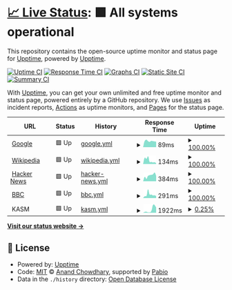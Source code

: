 # [📈 Live Status](https://demo.upptime.js.org): <!--live status--> **🟩 All systems operational**

This repository contains the open-source uptime monitor and status page for [Upptime](https://upptime.js.org), powered by [Upptime](https://github.com/upptime/upptime).

[![Uptime CI](https://github.com/jeakob/upptime/workflows/Uptime%20CI/badge.svg)](https://github.com/jeakob/upptime/actions?query=workflow%3A%22Uptime+CI%22)
[![Response Time CI](https://github.com/jeakob/upptime/workflows/Response%20Time%20CI/badge.svg)](https://github.com/jeakob/upptime/actions?query=workflow%3A%22Response+Time+CI%22)
[![Graphs CI](https://github.com/jeakob/upptime/workflows/Graphs%20CI/badge.svg)](https://github.com/jeakob/upptime/actions?query=workflow%3A%22Graphs+CI%22)
[![Static Site CI](https://github.com/jeakob/upptime/workflows/Static%20Site%20CI/badge.svg)](https://github.com/jeakob/upptime/actions?query=workflow%3A%22Static+Site+CI%22)
[![Summary CI](https://github.com/jeakob/upptime/workflows/Summary%20CI/badge.svg)](https://github.com/jeakob/upptime/actions?query=workflow%3A%22Summary+CI%22)

With [Upptime](https://upptime.js.org), you can get your own unlimited and free uptime monitor and status page, powered entirely by a GitHub repository. We use [Issues](https://github.com/upptime/upptime/issues) as incident reports, [Actions](https://github.com/jeakob/upptime/actions) as uptime monitors, and [Pages](https://demo.upptime.js.org) for the status page.

<!--start: status pages-->
<!-- This summary is generated by Upptime (https://github.com/upptime/upptime) -->
<!-- Do not edit this manually, your changes will be overwritten -->
<!-- prettier-ignore -->
| URL | Status | History | Response Time | Uptime |
| --- | ------ | ------- | ------------- | ------ |
| <img alt="" src="https://icons.duckduckgo.com/ip3/www.google.com.ico" height="13"> [Google](https://www.google.com) | 🟩 Up | [google.yml](https://github.com/jeakob/upptime/commits/HEAD/history/google.yml) | <details><summary><img alt="Response time graph" src="./graphs/google/response-time-week.png" height="20"> 89ms</summary><br><a href="https://jeakob.github.io/upptime/history/google"><img alt="Response time 89" src="https://img.shields.io/endpoint?url=https%3A%2F%2Fraw.githubusercontent.com%2Fjeakob%2Fupptime%2FHEAD%2Fapi%2Fgoogle%2Fresponse-time.json"></a><br><a href="https://jeakob.github.io/upptime/history/google"><img alt="24-hour response time 89" src="https://img.shields.io/endpoint?url=https%3A%2F%2Fraw.githubusercontent.com%2Fjeakob%2Fupptime%2FHEAD%2Fapi%2Fgoogle%2Fresponse-time-day.json"></a><br><a href="https://jeakob.github.io/upptime/history/google"><img alt="7-day response time 89" src="https://img.shields.io/endpoint?url=https%3A%2F%2Fraw.githubusercontent.com%2Fjeakob%2Fupptime%2FHEAD%2Fapi%2Fgoogle%2Fresponse-time-week.json"></a><br><a href="https://jeakob.github.io/upptime/history/google"><img alt="30-day response time 89" src="https://img.shields.io/endpoint?url=https%3A%2F%2Fraw.githubusercontent.com%2Fjeakob%2Fupptime%2FHEAD%2Fapi%2Fgoogle%2Fresponse-time-month.json"></a><br><a href="https://jeakob.github.io/upptime/history/google"><img alt="1-year response time 89" src="https://img.shields.io/endpoint?url=https%3A%2F%2Fraw.githubusercontent.com%2Fjeakob%2Fupptime%2FHEAD%2Fapi%2Fgoogle%2Fresponse-time-year.json"></a></details> | <details><summary><a href="https://jeakob.github.io/upptime/history/google">100.00%</a></summary><a href="https://jeakob.github.io/upptime/history/google"><img alt="All-time uptime 100.00%" src="https://img.shields.io/endpoint?url=https%3A%2F%2Fraw.githubusercontent.com%2Fjeakob%2Fupptime%2FHEAD%2Fapi%2Fgoogle%2Fuptime.json"></a><br><a href="https://jeakob.github.io/upptime/history/google"><img alt="24-hour uptime 100.00%" src="https://img.shields.io/endpoint?url=https%3A%2F%2Fraw.githubusercontent.com%2Fjeakob%2Fupptime%2FHEAD%2Fapi%2Fgoogle%2Fuptime-day.json"></a><br><a href="https://jeakob.github.io/upptime/history/google"><img alt="7-day uptime 100.00%" src="https://img.shields.io/endpoint?url=https%3A%2F%2Fraw.githubusercontent.com%2Fjeakob%2Fupptime%2FHEAD%2Fapi%2Fgoogle%2Fuptime-week.json"></a><br><a href="https://jeakob.github.io/upptime/history/google"><img alt="30-day uptime 100.00%" src="https://img.shields.io/endpoint?url=https%3A%2F%2Fraw.githubusercontent.com%2Fjeakob%2Fupptime%2FHEAD%2Fapi%2Fgoogle%2Fuptime-month.json"></a><br><a href="https://jeakob.github.io/upptime/history/google"><img alt="1-year uptime 100.00%" src="https://img.shields.io/endpoint?url=https%3A%2F%2Fraw.githubusercontent.com%2Fjeakob%2Fupptime%2FHEAD%2Fapi%2Fgoogle%2Fuptime-year.json"></a></details>
| <img alt="" src="https://icons.duckduckgo.com/ip3/en.wikipedia.org.ico" height="13"> [Wikipedia](https://en.wikipedia.org) | 🟩 Up | [wikipedia.yml](https://github.com/jeakob/upptime/commits/HEAD/history/wikipedia.yml) | <details><summary><img alt="Response time graph" src="./graphs/wikipedia/response-time-week.png" height="20"> 134ms</summary><br><a href="https://jeakob.github.io/upptime/history/wikipedia"><img alt="Response time 134" src="https://img.shields.io/endpoint?url=https%3A%2F%2Fraw.githubusercontent.com%2Fjeakob%2Fupptime%2FHEAD%2Fapi%2Fwikipedia%2Fresponse-time.json"></a><br><a href="https://jeakob.github.io/upptime/history/wikipedia"><img alt="24-hour response time 134" src="https://img.shields.io/endpoint?url=https%3A%2F%2Fraw.githubusercontent.com%2Fjeakob%2Fupptime%2FHEAD%2Fapi%2Fwikipedia%2Fresponse-time-day.json"></a><br><a href="https://jeakob.github.io/upptime/history/wikipedia"><img alt="7-day response time 134" src="https://img.shields.io/endpoint?url=https%3A%2F%2Fraw.githubusercontent.com%2Fjeakob%2Fupptime%2FHEAD%2Fapi%2Fwikipedia%2Fresponse-time-week.json"></a><br><a href="https://jeakob.github.io/upptime/history/wikipedia"><img alt="30-day response time 134" src="https://img.shields.io/endpoint?url=https%3A%2F%2Fraw.githubusercontent.com%2Fjeakob%2Fupptime%2FHEAD%2Fapi%2Fwikipedia%2Fresponse-time-month.json"></a><br><a href="https://jeakob.github.io/upptime/history/wikipedia"><img alt="1-year response time 134" src="https://img.shields.io/endpoint?url=https%3A%2F%2Fraw.githubusercontent.com%2Fjeakob%2Fupptime%2FHEAD%2Fapi%2Fwikipedia%2Fresponse-time-year.json"></a></details> | <details><summary><a href="https://jeakob.github.io/upptime/history/wikipedia">100.00%</a></summary><a href="https://jeakob.github.io/upptime/history/wikipedia"><img alt="All-time uptime 100.00%" src="https://img.shields.io/endpoint?url=https%3A%2F%2Fraw.githubusercontent.com%2Fjeakob%2Fupptime%2FHEAD%2Fapi%2Fwikipedia%2Fuptime.json"></a><br><a href="https://jeakob.github.io/upptime/history/wikipedia"><img alt="24-hour uptime 100.00%" src="https://img.shields.io/endpoint?url=https%3A%2F%2Fraw.githubusercontent.com%2Fjeakob%2Fupptime%2FHEAD%2Fapi%2Fwikipedia%2Fuptime-day.json"></a><br><a href="https://jeakob.github.io/upptime/history/wikipedia"><img alt="7-day uptime 100.00%" src="https://img.shields.io/endpoint?url=https%3A%2F%2Fraw.githubusercontent.com%2Fjeakob%2Fupptime%2FHEAD%2Fapi%2Fwikipedia%2Fuptime-week.json"></a><br><a href="https://jeakob.github.io/upptime/history/wikipedia"><img alt="30-day uptime 100.00%" src="https://img.shields.io/endpoint?url=https%3A%2F%2Fraw.githubusercontent.com%2Fjeakob%2Fupptime%2FHEAD%2Fapi%2Fwikipedia%2Fuptime-month.json"></a><br><a href="https://jeakob.github.io/upptime/history/wikipedia"><img alt="1-year uptime 100.00%" src="https://img.shields.io/endpoint?url=https%3A%2F%2Fraw.githubusercontent.com%2Fjeakob%2Fupptime%2FHEAD%2Fapi%2Fwikipedia%2Fuptime-year.json"></a></details>
| <img alt="" src="https://icons.duckduckgo.com/ip3/news.ycombinator.com.ico" height="13"> [Hacker News](https://news.ycombinator.com) | 🟩 Up | [hacker-news.yml](https://github.com/jeakob/upptime/commits/HEAD/history/hacker-news.yml) | <details><summary><img alt="Response time graph" src="./graphs/hacker-news/response-time-week.png" height="20"> 384ms</summary><br><a href="https://jeakob.github.io/upptime/history/hacker-news"><img alt="Response time 384" src="https://img.shields.io/endpoint?url=https%3A%2F%2Fraw.githubusercontent.com%2Fjeakob%2Fupptime%2FHEAD%2Fapi%2Fhacker-news%2Fresponse-time.json"></a><br><a href="https://jeakob.github.io/upptime/history/hacker-news"><img alt="24-hour response time 384" src="https://img.shields.io/endpoint?url=https%3A%2F%2Fraw.githubusercontent.com%2Fjeakob%2Fupptime%2FHEAD%2Fapi%2Fhacker-news%2Fresponse-time-day.json"></a><br><a href="https://jeakob.github.io/upptime/history/hacker-news"><img alt="7-day response time 384" src="https://img.shields.io/endpoint?url=https%3A%2F%2Fraw.githubusercontent.com%2Fjeakob%2Fupptime%2FHEAD%2Fapi%2Fhacker-news%2Fresponse-time-week.json"></a><br><a href="https://jeakob.github.io/upptime/history/hacker-news"><img alt="30-day response time 384" src="https://img.shields.io/endpoint?url=https%3A%2F%2Fraw.githubusercontent.com%2Fjeakob%2Fupptime%2FHEAD%2Fapi%2Fhacker-news%2Fresponse-time-month.json"></a><br><a href="https://jeakob.github.io/upptime/history/hacker-news"><img alt="1-year response time 384" src="https://img.shields.io/endpoint?url=https%3A%2F%2Fraw.githubusercontent.com%2Fjeakob%2Fupptime%2FHEAD%2Fapi%2Fhacker-news%2Fresponse-time-year.json"></a></details> | <details><summary><a href="https://jeakob.github.io/upptime/history/hacker-news">100.00%</a></summary><a href="https://jeakob.github.io/upptime/history/hacker-news"><img alt="All-time uptime 100.00%" src="https://img.shields.io/endpoint?url=https%3A%2F%2Fraw.githubusercontent.com%2Fjeakob%2Fupptime%2FHEAD%2Fapi%2Fhacker-news%2Fuptime.json"></a><br><a href="https://jeakob.github.io/upptime/history/hacker-news"><img alt="24-hour uptime 100.00%" src="https://img.shields.io/endpoint?url=https%3A%2F%2Fraw.githubusercontent.com%2Fjeakob%2Fupptime%2FHEAD%2Fapi%2Fhacker-news%2Fuptime-day.json"></a><br><a href="https://jeakob.github.io/upptime/history/hacker-news"><img alt="7-day uptime 100.00%" src="https://img.shields.io/endpoint?url=https%3A%2F%2Fraw.githubusercontent.com%2Fjeakob%2Fupptime%2FHEAD%2Fapi%2Fhacker-news%2Fuptime-week.json"></a><br><a href="https://jeakob.github.io/upptime/history/hacker-news"><img alt="30-day uptime 100.00%" src="https://img.shields.io/endpoint?url=https%3A%2F%2Fraw.githubusercontent.com%2Fjeakob%2Fupptime%2FHEAD%2Fapi%2Fhacker-news%2Fuptime-month.json"></a><br><a href="https://jeakob.github.io/upptime/history/hacker-news"><img alt="1-year uptime 100.00%" src="https://img.shields.io/endpoint?url=https%3A%2F%2Fraw.githubusercontent.com%2Fjeakob%2Fupptime%2FHEAD%2Fapi%2Fhacker-news%2Fuptime-year.json"></a></details>
| <img alt="" src="https://icons.duckduckgo.com/ip3/www.bbc.co.uk.ico" height="13"> [BBC](https://www.bbc.co.uk) | 🟩 Up | [bbc.yml](https://github.com/jeakob/upptime/commits/HEAD/history/bbc.yml) | <details><summary><img alt="Response time graph" src="./graphs/bbc/response-time-week.png" height="20"> 291ms</summary><br><a href="https://jeakob.github.io/upptime/history/bbc"><img alt="Response time 291" src="https://img.shields.io/endpoint?url=https%3A%2F%2Fraw.githubusercontent.com%2Fjeakob%2Fupptime%2FHEAD%2Fapi%2Fbbc%2Fresponse-time.json"></a><br><a href="https://jeakob.github.io/upptime/history/bbc"><img alt="24-hour response time 291" src="https://img.shields.io/endpoint?url=https%3A%2F%2Fraw.githubusercontent.com%2Fjeakob%2Fupptime%2FHEAD%2Fapi%2Fbbc%2Fresponse-time-day.json"></a><br><a href="https://jeakob.github.io/upptime/history/bbc"><img alt="7-day response time 291" src="https://img.shields.io/endpoint?url=https%3A%2F%2Fraw.githubusercontent.com%2Fjeakob%2Fupptime%2FHEAD%2Fapi%2Fbbc%2Fresponse-time-week.json"></a><br><a href="https://jeakob.github.io/upptime/history/bbc"><img alt="30-day response time 291" src="https://img.shields.io/endpoint?url=https%3A%2F%2Fraw.githubusercontent.com%2Fjeakob%2Fupptime%2FHEAD%2Fapi%2Fbbc%2Fresponse-time-month.json"></a><br><a href="https://jeakob.github.io/upptime/history/bbc"><img alt="1-year response time 291" src="https://img.shields.io/endpoint?url=https%3A%2F%2Fraw.githubusercontent.com%2Fjeakob%2Fupptime%2FHEAD%2Fapi%2Fbbc%2Fresponse-time-year.json"></a></details> | <details><summary><a href="https://jeakob.github.io/upptime/history/bbc">100.00%</a></summary><a href="https://jeakob.github.io/upptime/history/bbc"><img alt="All-time uptime 100.00%" src="https://img.shields.io/endpoint?url=https%3A%2F%2Fraw.githubusercontent.com%2Fjeakob%2Fupptime%2FHEAD%2Fapi%2Fbbc%2Fuptime.json"></a><br><a href="https://jeakob.github.io/upptime/history/bbc"><img alt="24-hour uptime 100.00%" src="https://img.shields.io/endpoint?url=https%3A%2F%2Fraw.githubusercontent.com%2Fjeakob%2Fupptime%2FHEAD%2Fapi%2Fbbc%2Fuptime-day.json"></a><br><a href="https://jeakob.github.io/upptime/history/bbc"><img alt="7-day uptime 100.00%" src="https://img.shields.io/endpoint?url=https%3A%2F%2Fraw.githubusercontent.com%2Fjeakob%2Fupptime%2FHEAD%2Fapi%2Fbbc%2Fuptime-week.json"></a><br><a href="https://jeakob.github.io/upptime/history/bbc"><img alt="30-day uptime 100.00%" src="https://img.shields.io/endpoint?url=https%3A%2F%2Fraw.githubusercontent.com%2Fjeakob%2Fupptime%2FHEAD%2Fapi%2Fbbc%2Fuptime-month.json"></a><br><a href="https://jeakob.github.io/upptime/history/bbc"><img alt="1-year uptime 100.00%" src="https://img.shields.io/endpoint?url=https%3A%2F%2Fraw.githubusercontent.com%2Fjeakob%2Fupptime%2FHEAD%2Fapi%2Fbbc%2Fuptime-year.json"></a></details>
| <img alt="" src="https://icons.duckduckgo.com/ip3/null.ico" height="13"> KASM | 🟩 Up | [kasm.yml](https://github.com/jeakob/upptime/commits/HEAD/history/kasm.yml) | <details><summary><img alt="Response time graph" src="./graphs/kasm/response-time-week.png" height="20"> 1922ms</summary><br><a href="https://jeakob.github.io/upptime/history/kasm"><img alt="Response time 1922" src="https://img.shields.io/endpoint?url=https%3A%2F%2Fraw.githubusercontent.com%2Fjeakob%2Fupptime%2FHEAD%2Fapi%2Fkasm%2Fresponse-time.json"></a><br><a href="https://jeakob.github.io/upptime/history/kasm"><img alt="24-hour response time 1922" src="https://img.shields.io/endpoint?url=https%3A%2F%2Fraw.githubusercontent.com%2Fjeakob%2Fupptime%2FHEAD%2Fapi%2Fkasm%2Fresponse-time-day.json"></a><br><a href="https://jeakob.github.io/upptime/history/kasm"><img alt="7-day response time 1922" src="https://img.shields.io/endpoint?url=https%3A%2F%2Fraw.githubusercontent.com%2Fjeakob%2Fupptime%2FHEAD%2Fapi%2Fkasm%2Fresponse-time-week.json"></a><br><a href="https://jeakob.github.io/upptime/history/kasm"><img alt="30-day response time 1922" src="https://img.shields.io/endpoint?url=https%3A%2F%2Fraw.githubusercontent.com%2Fjeakob%2Fupptime%2FHEAD%2Fapi%2Fkasm%2Fresponse-time-month.json"></a><br><a href="https://jeakob.github.io/upptime/history/kasm"><img alt="1-year response time 1922" src="https://img.shields.io/endpoint?url=https%3A%2F%2Fraw.githubusercontent.com%2Fjeakob%2Fupptime%2FHEAD%2Fapi%2Fkasm%2Fresponse-time-year.json"></a></details> | <details><summary><a href="https://jeakob.github.io/upptime/history/kasm">0.25%</a></summary><a href="https://jeakob.github.io/upptime/history/kasm"><img alt="All-time uptime 0.25%" src="https://img.shields.io/endpoint?url=https%3A%2F%2Fraw.githubusercontent.com%2Fjeakob%2Fupptime%2FHEAD%2Fapi%2Fkasm%2Fuptime.json"></a><br><a href="https://jeakob.github.io/upptime/history/kasm"><img alt="24-hour uptime 0.25%" src="https://img.shields.io/endpoint?url=https%3A%2F%2Fraw.githubusercontent.com%2Fjeakob%2Fupptime%2FHEAD%2Fapi%2Fkasm%2Fuptime-day.json"></a><br><a href="https://jeakob.github.io/upptime/history/kasm"><img alt="7-day uptime 0.25%" src="https://img.shields.io/endpoint?url=https%3A%2F%2Fraw.githubusercontent.com%2Fjeakob%2Fupptime%2FHEAD%2Fapi%2Fkasm%2Fuptime-week.json"></a><br><a href="https://jeakob.github.io/upptime/history/kasm"><img alt="30-day uptime 0.25%" src="https://img.shields.io/endpoint?url=https%3A%2F%2Fraw.githubusercontent.com%2Fjeakob%2Fupptime%2FHEAD%2Fapi%2Fkasm%2Fuptime-month.json"></a><br><a href="https://jeakob.github.io/upptime/history/kasm"><img alt="1-year uptime 0.25%" src="https://img.shields.io/endpoint?url=https%3A%2F%2Fraw.githubusercontent.com%2Fjeakob%2Fupptime%2FHEAD%2Fapi%2Fkasm%2Fuptime-year.json"></a></details>

<!--end: status pages-->

[**Visit our status website →**](https://demo.upptime.js.org)

## 📄 License

- Powered by: [Upptime](https://github.com/upptime/upptime)
- Code: [MIT](./LICENSE) © [Anand Chowdhary](https://anandchowdhary.com), supported by [Pabio](https://pabio.com)
- Data in the `./history` directory: [Open Database License](https://opendatacommons.org/licenses/odbl/1-0/)
